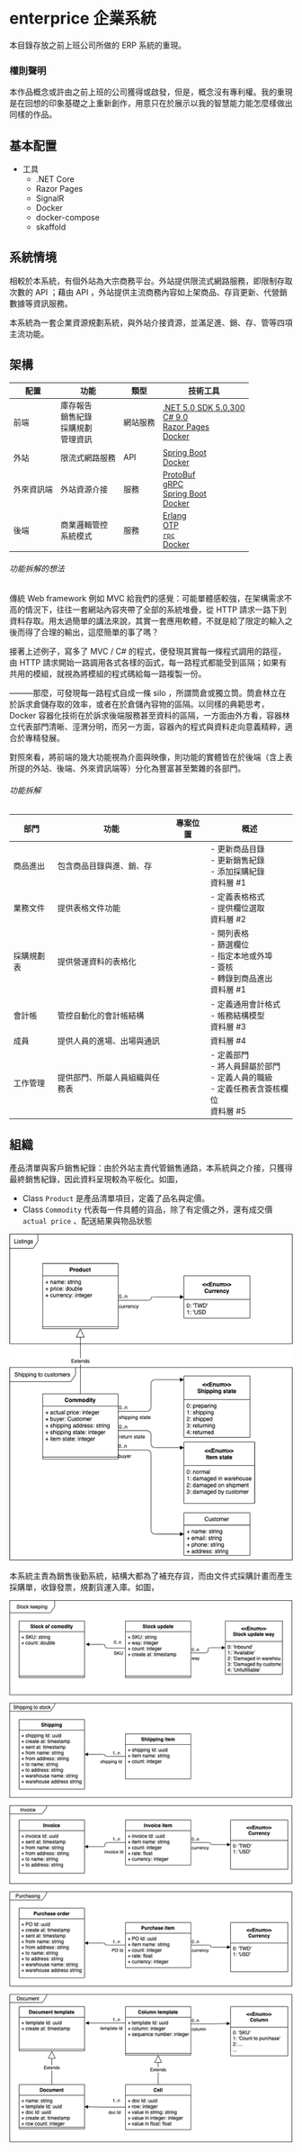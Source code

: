 # enterprice 企業系統
本目錄存放之前上班公司所做的 ERP 系統的重現。

### 權則聲明
本作品概念或許由之前上班的公司獲得或啟發，但是，概念沒有專利權。我的重現是在回想的印象基礎之上重新創作，用意只在於展示以我的智慧能力能怎麼樣做出同樣的作品。

## 基本配置
- 工具
  - .NET Core
  - Razor Pages
  - SignalR
  - Docker
  - docker-compose
  - skaffold

## 系統情境
相較於本系統，有個外站為大宗商務平台。外站提供限流式網路服務，即限制存取次數的 API ；藉由 API ，外站提供主流商務內容如上架商品、存貨更新、代營銷數據等資訊服務。

本系統為一套企業資源規劃系統，與外站介接資源，並滿足進、銷、存、管等四項主流功能。

## 架構
| 配置 | 功能 | 類型 | 技術工具 |
| ---- | ---- | ---- | -------- |
| 前端 | 庫存報告<br>銷售紀錄<br>採購規劃<br>管理資訊 | 網站服務 | [.NET 5.0 SDK 5.0.300](https://dotnet.microsoft.com/download/dotnet/5.0)<br>[C# 9.0](https://docs.microsoft.com/en-us/dotnet/csharp/)<br>[Razor Pages](https://docs.microsoft.com/en-us/aspnet/core/razor-pages/?view=aspnetcore-5.0&tabs=visual-studio)<br>[Docker](https://www.docker.com/get-started) |
| 外站 | 限流式網路服務 | API | [Spring Boot](https://spring.io/projects/spring-boot)<br>[Docker](https://www.docker.com/get-started) |
| 外來資訊端 | 外站資源介接 | 服務 | [ProtoBuf](https://developers.google.com/protocol-buffers)<br>[gRPC](https://grpc.io/docs/)<br>[Spring Boot](https://spring.io/projects/spring-boot)<br>[Docker](https://www.docker.com/get-started) |
| 後端 | 商業邏輯管控<br>系統模式 | 服務 | [Erlang](https://erlang.org/doc/search/)<br>[OTP](https://github.com/Erlang/OTP)<br>[`rpc`](https://erlang.org/doc/man/rpc.html)<br>[Docker](https://www.docker.com/get-started) |

###### 功能拆解的想法
傳統 Web framework 例如 MVC 給我們的感覺：可能單體感較強，在架構需求不高的情況下，往往一套網站內容夾帶了全部的系統堆疊，從 HTTP 請求一路下到資料存取。用太過簡單的講法來說，其實一套應用軟體，不就是給了限定的輸入之後而得了合理的輸出，這麼簡單的事了嗎？

接著上述例子，寫多了 MVC / C# 的程式，便發現其實每一條程式調用的路徑，由 HTTP 請求開始一路調用各式各樣的函式，每一路程式都能受到區隔；如果有共用的模組，就視為將模組的程式碼給每一路複製一份。

———那麼，可發現每一路程式自成一條 silo ，所謂筒倉或獨立筒。筒倉林立在於訴求倉儲存取的效率，或者在於倉儲內容物的區隔。以同樣的典範思考， Docker 容器化技術在於訴求後端服務甚至資料的區隔，一方面由外方看，容器林立代表部門清晰、涇渭分明，而另一方面，容器內的程式與資料走向意義精粹，適合於專精發展。

對照來看，將前端的幾大功能視為介面與映像，則功能的實體皆在於後端（含上表所提的外站、後端、外來資訊端等）分化為豐富甚至繁雜的各部門。

###### 功能拆解
| 部門 | 功能 | 專案位置 | 概述 |
| ---- | ---- | -------- | ---- |
| 商品進出 | 包含商品目錄與進、銷、存 |  | - 更新商品目錄<br>- 更新銷售紀錄<br>- 添加採購紀錄<br>資料層 #1 |
| 業務文件 | 提供表格文件功能 |  | - 定義表格格式<br>- 提供欄位選取<br>資料層 #2 |
| 採購規劃表 | 提供營運資料的表格化 |  | - 開列表格<br>- 篩選欄位<br>- 指定本地或外埠<br>- 簽核<br>- 轉錄到商品進出<br>資料層 #1 |
| 會計帳 | 管控自動化的會計帳結構 |  | - 定義通用會計格式<br>- 帳務結構模型<br>資料層 #3 |
| 成員 | 提供人員的進場、出場與通訊 |  | 資料層 #4 |
| 工作管理 | 提供部門、所屬人員組織與任務表 |  | - 定義部門<br>- 將人員歸屬於部門<br>- 定義人員的職級<br>- 定義任務表含簽核欄位<br>資料層 #5 |

## 組織

產品清單與客戶銷售紀錄：由於外站主責代管銷售通路，本系統與之介接，只獲得最終銷售紀錄，因此資料呈現較為平板化。如圖，
- Class `Product` 是產品清單項目，定義了品名與定價。
- Class `Commodity` 代表每一件具體的貨品，除了有定價之外，還有成交價 `actual price` 、配送結果與物品狀態

![圖：產品清單與客戶銷售紀錄](design/listings_n_shipping.png "產品清單與客戶銷售紀錄")

本系統主責為銷售後勤系統，結構大都為了補充存貨，而由文件式採購計畫而產生採購單，收錄發票，規劃貨運入庫。如圖，

![圖：存貨與採購](design/stock_keeping_n_purchasing.png "存貨與採購")
